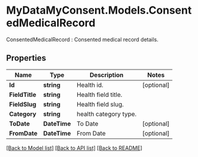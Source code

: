 # MyDataMyConsent.Models.ConsentedMedicalRecord
ConsentedMedicalRecord : Consented medical record details.

## Properties

Name | Type | Description | Notes
------------ | ------------- | ------------- | -------------
**Id** | **string** | Health id. | [optional] 
**FieldTitle** | **string** | Health field title. | 
**FieldSlug** | **string** | Health field slug. | 
**Category** | **string** | health category type. | 
**ToDate** | **DateTime** | To Date | [optional] 
**FromDate** | **DateTime** | From Date | [optional] 

[[Back to Model list]](../README.md#documentation-for-models) [[Back to API list]](../README.md#documentation-for-api-endpoints) [[Back to README]](../README.md)

